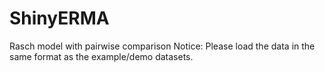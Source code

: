 # ShinyERMA
Rasch model with pairwise comparison
Notice: Please load the data in the same format as the example/demo datasets.
